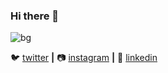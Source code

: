 ### Hi there 👋

![bg][banner]


🐦 [twitter][twitter] **|** 
📷 [instagram][instagram] **|** 
👔 [linkedin][linkedin]


[twitter]: https://twitter.com/home
[youtube]: https://youtube.com
[instagram]: https://www.instagram.com/mauri_c_o/
[linkedin]: https://www.linkedin.com/in/jos%C3%A9-mauricio-sotela-prendergast-524762188/
[banner]:https://www.fuertedevelopers.com/assets/Images/cyber13.gif
